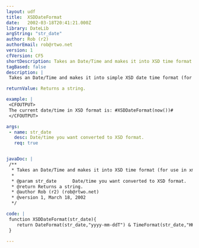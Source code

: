 ```yaml
---
layout: udf
title:  XSDDateFormat
date:   2002-03-18T20:41:21.000Z
library: DateLib
argString: "str_date"
author: Rob (r2)
authorEmail: rob@rtwo.net
version: 1
cfVersion: CF5
shortDescription: Takes an Date/Time and makes it into XSD time format (for use in xml xsds)
tagBased: false
description: |
 Takes an Date/Time and makes it into simple XSD date time format (for use in xml xsds). Doesn't do time zones.

returnValue: Returns a string.

example: |
 <CFOUTPUT>
 The current date/time in XSD format is: #XSDDateFormat(now())#
 </CFOUTPUT>

args:
 - name: str_date
   desc: Date/time you want converted to XSD format.
   req: true


javaDoc: |
 /**
  * Takes an Date/Time and makes it into XSD time format (for use in xml xsds)
  * 
  * @param str_date      Date/time you want converted to XSD format. 
  * @return Returns a string. 
  * @author Rob (r2) (rob@rtwo.net) 
  * @version 1, March 18, 2002 
  */

code: |
 function XSDDateFormat(str_date){
    return DateFormat(str_date,"yyyy-mm-ddT") & TimeFormat(str_date,"HH:mm:ss");
 }

---
```


